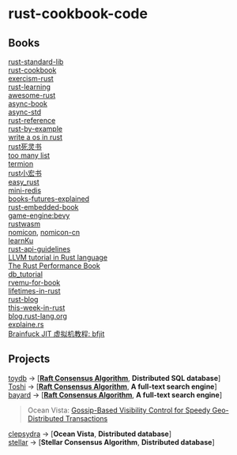 # rust-cookbook-code

## Books

[rust-standard-lib](https://doc.rust-lang.org/std)  
[rust-cookbook](https://github.com/rust-lang-nursery/rust-cookbook)  
[exercism-rust](https://github.com/exercism/rust)  
[rust-learning](https://github.com/ctjhoa/rust-learning)  
[awesome-rust](https://github.com/rust-unofficial/awesome-rust)  
[async-book](https://github.com/rust-lang/async-book)  
[async-std](https://book.async.rs/introduction.html)  
[rust-reference](https://github.com/rust-lang/reference)  
[rust-by-example](https://github.com/rust-lang/rust-by-example)  
[write a os in rust](https://os.phil-opp.com/)  
[rust死灵书](https://doc.rust-lang.org/nomicon/index.html)  
[too many list](https://github.com/rust-unofficial/too-many-lists)  
[termion](https://github.com/redox-os/termion)  
[rust小宏书](https://github.com/DanielKeep/tlborm/)  
[easy_rust](https://github.com/Dhghomon/easy_rust)  
[mini-redis](https://tokio.rs/tokio/tutorial)  
[books-futures-explained](https://github.com/cfsamson/books-futures-explained)  
[rust-embedded-book](https://rust-embedded.github.io/book/)  
[game-engine:bevy](https://github.com/bevyengine/bevy)  
[rustwasm](https://github.com/rustwasm/book)  
[nomicon](https://doc.rust-lang.org/nomicon/index.html), [nomicon-cn](https://learnku.com/docs/nomicon/2018)  
[learnKu](https://learnku.com/)  
[rust-api-guidelines](https://github.com/rust-lang/api-guidelines)  
[LLVM tutorial in Rust language](https://github.com/jauhien/iron-kaleidoscope)  
[The Rust Performance Book](https://github.com/nnethercote/perf-book)  
[db_tutorial](https://cstack.github.io/db_tutorial/)  
[rvemu-for-book](https://github.com/d0iasm/rvemu-for-book)  
[lifetimes-in-rust](https://hashrust.com/blog/lifetimes-in-rust/)  
[rust-blog](https://github.com/pretzelhammer/rust-blog)  
[this-week-in-rust](https://github.com/rust-lang/this-week-in-rust)  
[blog.rust-lang.org](https://github.com/rust-lang/blog.rust-lang.org)  
[explaine.rs](https://github.com/jrvidal/explaine.rs)  
[Brainfuck JIT 虚拟机教程: bfjit](https://github.com/Nugine/bfjit)


## Projects
[toydb](https://github.com/erikgrinaker/toydb)  -> [**[Raft Consensus Algorithm](https://raft.github.io/)**, **Distributed SQL database**]  
[Toshi](https://github.com/toshi-search/Toshi)  -> [**[Raft Consensus Algorithm](https://raft.github.io/)**, **A full-text search engine**]  
[bayard](https://github.com/bayard-search/bayard)  -> [**[Raft Consensus Algorithm](https://raft.github.io/)**, **A full-text search engine**]

> Ocean Vista: [Gossip-Based Visibility Control for Speedy Geo-Distributed Transactions](http://charap.co/ocean-vista-gossip-based-visibility-control-for-speedy-geo-distributed-transactions/)  

[clepsydra](https://github.com/graydon/clepsydra) -> [**Ocean Vista**, **Distributed database**]  
[stellar](https://github.com/stellar/stellar-core) -> [**Stellar Consensus Algorithm**, **Distributed database**]  